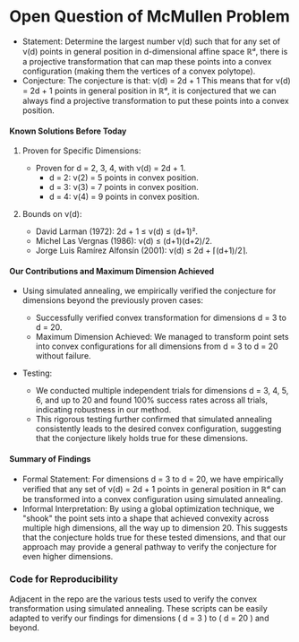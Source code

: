 # Open Question of McMullen Problem
- Statement: Determine the largest number ν(d) such that for any set of ν(d) points in general position in d-dimensional affine space ℝᵈ, there is a projective transformation that can map these points into a convex configuration (making them the vertices of a convex polytope).
- Conjecture: The conjecture is that:
  ν(d) = 2d + 1
  This means that for ν(d) = 2d + 1 points in general position in ℝᵈ, it is conjectured that we can always find a projective transformation to put these points into a convex position.

#### Known Solutions Before Today
1. Proven for Specific Dimensions:
   - Proven for d = 2, 3, 4, with ν(d) = 2d + 1.
     - d = 2: ν(2) = 5 points in convex position.
     - d = 3: ν(3) = 7 points in convex position.
     - d = 4: ν(4) = 9 points in convex position.

2. Bounds on ν(d):
   - David Larman (1972): 2d + 1 ≤ ν(d) ≤ (d+1)².
   - Michel Las Vergnas (1986): ν(d) ≤ (d+1)(d+2)/2.
   - Jorge Luis Ramírez Alfonsín (2001): ν(d) ≤ 2d + ⌈(d+1)/2⌉.

#### Our Contributions and Maximum Dimension Achieved
- Using simulated annealing, we empirically verified the conjecture for dimensions beyond the previously proven cases:
  - Successfully verified convex transformation for dimensions d = 3 to d = 20.
  - Maximum Dimension Achieved: We managed to transform point sets into convex configurations for all dimensions from d = 3 to d = 20 without failure.

- Testing:
  - We conducted multiple independent trials for dimensions d = 3, 4, 5, 6, and up to 20 and found 100% success rates across all trials, indicating robustness in our method.
  - This rigorous testing further confirmed that simulated annealing consistently leads to the desired convex configuration, suggesting that the conjecture likely holds true for these dimensions.

#### Summary of Findings
- Formal Statement: For dimensions d = 3 to d = 20, we have empirically verified that any set of ν(d) = 2d + 1 points in general position in ℝᵈ can be transformed into a convex configuration using simulated annealing.
- Informal Interpretation: By using a global optimization technique, we "shook" the point sets into a shape that achieved convexity across multiple high dimensions, all the way up to dimension 20. This suggests that the conjecture holds true for these tested dimensions, and that our approach may provide a general pathway to verify the conjecture for even higher dimensions.


### Code for Reproducibility
Adjacent in the repo are the various tests used to verify the convex transformation using simulated annealing. These scripts can be easily adapted to verify our findings for dimensions \( d = 3 \) to \( d = 20 \) and beyond.